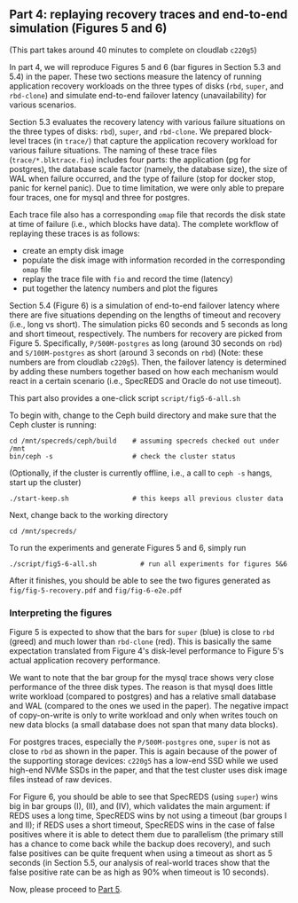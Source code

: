 ## Part 4: replaying recovery traces and end-to-end simulation (Figures 5 and 6)

(This part takes around 40 minutes to complete on cloudlab `c220g5`)

In part 4, we will reproduce Figures 5 and 6 (bar figures in Section 5.3 and 5.4) in the paper. These two sections measure the latency of running application recovery workloads on the three types of disks (`rbd`, `super`, and `rbd-clone`) and simulate end-to-end failover latency (unavailability) for various scenarios.

Section 5.3 evaluates the recovery latency with various failure situations on the three types of disks: `rbd`), `super`, and `rbd-clone`. We prepared block-level traces (in `trace/`) that capture the application recovery workload for various failure situations. The naming of these trace files (`trace/*.blktrace.fio`) includes four parts: the application (pg for postgres), the database scale factor (namely, the database size), the size of WAL when failure occurred, and the type of failure (stop for docker stop, panic for kernel panic). Due to time limitation, we were only able to prepare four traces, one for mysql and three for postgres.

Each trace file also has a corresponding `omap` file that records the disk state at time of failure (i.e., which blocks have data). The complete workflow of replaying these traces is as follows:
- create an empty disk image
- populate the disk image with information recorded in the corresponding `omap` file
- replay the trace file with `fio` and record the time (latency)
- put together the latency numbers and plot the figures

Section 5.4 (Figure 6) is a simulation of end-to-end failover latency where there are five situations depending on the lengths of timeout and recovery (i.e., long vs short). The simulation picks 60 seconds and 5 seconds as long and short timeout, respectively. The numbers for recovery are picked from Figure 5. Specifically, `P/500M-postgres` as long (around 30 seconds on `rbd`) and `S/100M-postgres` as short (around 3 seconds on `rbd`) (Note: these numbers are from cloudlab `c220g5`). Then, the failover latency is determined by adding these numbers together based on how each mechanism would react in a certain scenario (i.e., SpecREDS and Oracle do not use timeout).

This part also provides a one-click script `script/fig5-6-all.sh`

To begin with, change to the Ceph build directory and make sure that the Ceph cluster is running:

	cd /mnt/specreds/ceph/build    # assuming specreds checked out under /mnt
	bin/ceph -s                    # check the cluster status


(Optionally, if the cluster is currently offline, i.e., a call to `ceph -s` hangs, start up the cluster)

	./start-keep.sh                # this keeps all previous cluster data


Next, change back to the working directory

	cd /mnt/specreds/


To run the experiments and generate Figures 5 and 6, simply run

	./script/fig5-6-all.sh           # run all experiments for figures 5&6

After it finishes, you should be able to see the two figures generated as `fig/fig-5-recovery.pdf` and `fig/fig-6-e2e.pdf`


### Interpreting the figures

Figure 5 is expected to show that the bars for `super` (blue) is close to `rbd` (greed) and much lower than `rbd-clone` (red). This is basically the same expectation translated from Figure 4's disk-level performance to Figure 5's actual application recovery performance. 

We want to note that the bar group for the mysql trace shows very close performance of the three disk types. The reason is that mysql does little write workload (compared to postgres) and has a relative small database and WAL (compared to the ones we used in the paper). The negative impact of copy-on-write is only to write workload and only when writes touch on new data blocks (a small database does not span that many data blocks).

For postgres traces, especially the `P/500M-postgres` one, `super` is not as close to `rbd` as shown in the paper. This is again because of the power of the supporting storage devices: `c220g5` has a low-end SSD while we used high-end NVMe SSDs in the paper, and that the test cluster uses disk image files instead of raw devices. 

For Figure 6, you should be able to see that SpecREDS (using `super`) wins big in bar groups (I), (II), and (IV), which validates the main argument: if REDS uses a long time, SpecREDS wins by not using a timeout (bar groups I and II); if REDS uses a short timeout, SpecREDS wins in the case of false positives where it is able to detect them due to parallelism (the primary still has a chance to come back while the backup does recovery), and such false positives can be quite frequent when using a timeout as short as 5 seconds (in Section 5.5, our analysis of real-world traces show that the false positive rate can be as high as 90% when timeout is 10 seconds).

Now, please proceed to [Part 5](https://github.com/princeton-sns/specreds/blob/main/p5perfafter.md).
